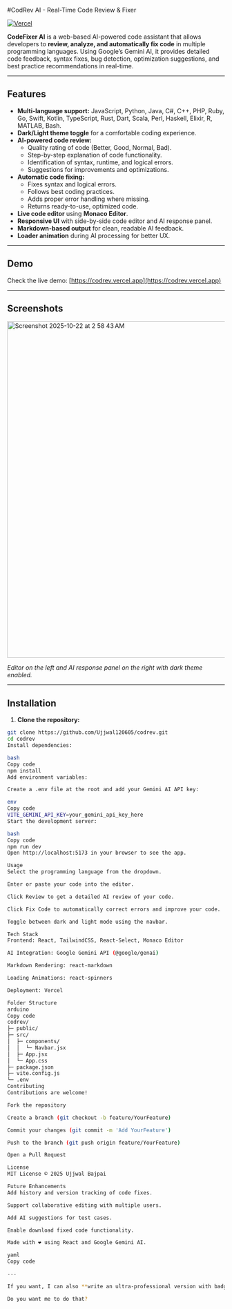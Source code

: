 
#CodRev AI - Real-Time Code Review & Fixer

[![Vercel](https://img.shields.io/badge/Deployed-Vercel-purple)]([https://codrev.vercel.app/](https://codrev-38aou0suu-ujjwalbajpaiec23-5233s-projects.vercel.app/))

**CodeFixer AI** is a web-based AI-powered code assistant that allows developers to **review, analyze, and automatically fix code** in multiple programming languages. Using Google’s Gemini AI, it provides detailed code feedback, syntax fixes, bug detection, optimization suggestions, and best practice recommendations in real-time.  

---

## Features

- **Multi-language support:** JavaScript, Python, Java, C#, C++, PHP, Ruby, Go, Swift, Kotlin, TypeScript, Rust, Dart, Scala, Perl, Haskell, Elixir, R, MATLAB, Bash.
- **Dark/Light theme toggle** for a comfortable coding experience.
- **AI-powered code review:**  
  - Quality rating of code (Better, Good, Normal, Bad).  
  - Step-by-step explanation of code functionality.  
  - Identification of syntax, runtime, and logical errors.  
  - Suggestions for improvements and optimizations.
- **Automatic code fixing:**  
  - Fixes syntax and logical errors.  
  - Follows best coding practices.  
  - Adds proper error handling where missing.  
  - Returns ready-to-use, optimized code.
- **Live code editor** using **Monaco Editor**.  
- **Responsive UI** with side-by-side code editor and AI response panel.  
- **Markdown-based output** for clean, readable AI feedback.  
- **Loader animation** during AI processing for better UX.

---

## Demo

Check the live demo: [https://codrev.vercel.app](https://codrev.vercel.app)

---

## Screenshots

<img width="1440" height="780" alt="Screenshot 2025-10-22 at 2 58 43 AM" src="https://github.com/user-attachments/assets/e36ef400-5556-48ec-bd78-d8516be1b6e6" />



*Editor on the left and AI response panel on the right with dark theme enabled.*

---

## Installation

1. **Clone the repository:**

```bash
git clone https://github.com/Ujjwal120605/codrev.git
cd codrev
Install dependencies:

bash
Copy code
npm install
Add environment variables:

Create a .env file at the root and add your Gemini AI API key:

env
Copy code
VITE_GEMINI_API_KEY=your_gemini_api_key_here
Start the development server:

bash
Copy code
npm run dev
Open http://localhost:5173 in your browser to see the app.

Usage
Select the programming language from the dropdown.

Enter or paste your code into the editor.

Click Review to get a detailed AI review of your code.

Click Fix Code to automatically correct errors and improve your code.

Toggle between dark and light mode using the navbar.

Tech Stack
Frontend: React, TailwindCSS, React-Select, Monaco Editor

AI Integration: Google Gemini API (@google/genai)

Markdown Rendering: react-markdown

Loading Animations: react-spinners

Deployment: Vercel

Folder Structure
arduino
Copy code
codrev/
├─ public/
├─ src/
│  ├─ components/
│  │  └─ Navbar.jsx
│  ├─ App.jsx
│  └─ App.css
├─ package.json
├─ vite.config.js
└─ .env
Contributing
Contributions are welcome!

Fork the repository

Create a branch (git checkout -b feature/YourFeature)

Commit your changes (git commit -m 'Add YourFeature')

Push to the branch (git push origin feature/YourFeature)

Open a Pull Request

License
MIT License © 2025 Ujjwal Bajpai

Future Enhancements
Add history and version tracking of code fixes.

Support collaborative editing with multiple users.

Add AI suggestions for test cases.

Enable download fixed code functionality.

Made with ❤️ using React and Google Gemini AI.

yaml
Copy code

---

If you want, I can also **write an ultra-professional version with badges, GIF demo, and live deployment links**, which will make your GitHub repo **look portfolio-ready** for recruiters.  

Do you want me to do that?
